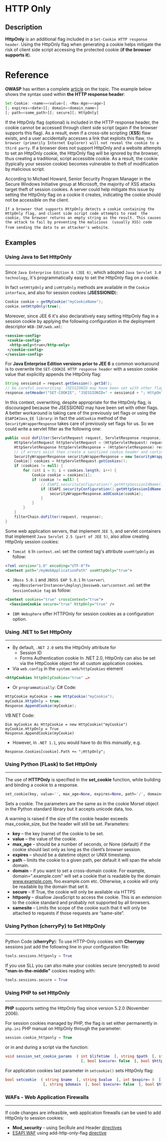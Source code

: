 # HTTP Only
## Description
**HttpOnly** is an additional flag included in a `Set-Cookie HTTP response header`. Using the HttpOnly flag when generating a cookie 
helps mitigate the risk of client side script accessing the protected cookie (**if the browser supports it**). 
# Reference
**OWASP** has written a complete [article](https://www.owasp.org/index.php/HttpOnly) on the topic. 
The example below shows the syntax used within **the HTTP response header**:
```Javascript
Set-Cookie: <name>=<value>[; <Max-Age>=<age>]
[; expires=<date>][; domain=<domain_name>]
[; path=<some_path>][; secure][; HttpOnly]
```
If the HttpOnly flag (optional) is included in the HTTP response header, the cookie cannot be accessed through client side script 
(again if the browser supports this flag). As a result, even if a cross-site scripting (**XSS**) flaw exists, and a user accidentally 
accesses a link that exploits this flaw, `the browser (primarily Internet Explorer) will not reveal the cookie to a third party`. 
If a browser does not support HttpOnly and a website attempts to set an HttpOnly cookie, the HttpOnly flag will be ignored by the
browser, thus creating a traditional, script accessible cookie. As a result, the cookie (typically your session cookie) becomes 
vulnerable to theft of modification by malicious script. 

According to Michael Howard, Senior Security Program Manager in the Secure Windows Initiative group at Microsoft, the majority of 
XSS attacks target theft of session cookies. A server could help mitigate this issue by setting the HttpOnly flag on a cookie it 
creates, indicating the cookie should not be accessible on the client.

`If a browser that supports HttpOnly detects a cookie containing the HttpOnly flag, and client side script code attempts to read 
the cookie, the browser returns an empty string as the result. This causes the attack to fail by preventing the malicious 
(usually XSS) code from sending the data to an attacker's website`. 

## Examples
### Using Java to Set HttpOnly
-----
Since `Java Enterprise Edition 6 (JEE 6)`, which adopted `Java Servlet 3.0 technology`, it's programmatically easy to set the HttpOnly flag on a cookie.

In fact `setHttpOnly` and `isHttpOnly` methods are available in the `Cookie interface`, and also for session cookies (**JSESSIONID**): 
```Java
Cookie cookie = getMyCookie("myCookieName");
cookie.setHttpOnly(true);
```
Moreover, since JEE 6 it's also declaratively easy setting HttpOnly flag in a session cookie by applying the following configuration in the deployment descriptor `WEB-INF/web.xml`: 
```XML
<session-config>
 <cookie-config>
  <http-only>true</http-only>
 </cookie-config>
</session-config>

```
For **Java Enterprise Edition versions prior to JEE 6** a common workaround is to overwrite the `SET-COOKIE HTTP response header` 
with a session cookie value that explicitly appends the HttpOnly flag: 
```Java
String sessionid = request.getSession().getId();
// be careful overwriting: JSESSIONID may have been set with other flags
response.setHeader("SET-COOKIE", "JSESSIONID=" + sessionid + "; HttpOnly");
```
In this context, overwriting, despite appropriate for the HttpOnly flag, is discouraged because the JSESSIONID may have been set
with other flags. A better workaround is taking care of the previously set flags or using the `ESAPI#Java_EE library`: in fact the `addCookie` method of the `SecurityWrapperResponse`  takes care of previously set flags for us. So we could write a servlet filter as the following one: 
```Java
public void doFilter(ServletRequest request, ServletResponse response, FilterChain filterChain) throws IOException, ServletException {
    HttpServletRequest httpServletRequest = (HttpServletRequest) request;
    HttpServletResponse httpServletResponse = (HttpServletResponse) response;
    // if errors exist then create a sanitized cookie header and continue
    SecurityWrapperResponse securityWrapperResponse = new SecurityWrapperResponse(httpServletResponse, "sanitize");
    Cookie[] cookies = httpServletRequest.getCookies();
    if (cookies != null) {
        for (int i = 0; i < cookies.length; i++) {
            Cookie cookie = cookies[i];
            if (cookie != null) {
                // ESAPI.securityConfiguration().getHttpSessionIdName() returns JSESSIONID by default configuration
                if (ESAPI.securityConfiguration().getHttpSessionIdName().equals(cookie.getName())) {
                    securityWrapperResponse.addCookie(cookie);
                }
            }
        }
    }
    filterChain.doFilter(request, response);
}

```
Some web application servers, that implement `JEE 5`, and servlet containers that implement `Java Servlet 2.5 (part of JEE 5)`, also allow creating HttpOnly session cookies:

* `Tomcat 6` In `context.xml` set the context tag's attribute `useHttpOnly` as follow:
```XML
<?xml version="1.0" encoding="UTF-8"?>
<Context path="/myWebApplicationPath" useHttpOnly="true">
```
* `JBoss 5.0.1` and `JBOSS EAP 5.0.1` In `\server\<myJBossServerInstance>\deploy\jbossweb.sar\context.xml` set the `SessionCookie tag` as follow:
```XML
<Context cookies="true" crossContext="true">
  <SessionCookie secure="true" httpOnly="true" />
```
* `IBM Websphere` offer HTTPOnly for session cookies as a configuration option.

### Using .NET to Set HttpOnly
-----
* By default, `.NET 2.0` sets the HttpOnly attribute for
  * Session ID
  * Forms Authentication cookie
In .NET 2.0, HttpOnly can also be set via the HttpCookie object for all custom application cookies.
* Via `web.config` in the `system.web/httpCookies` element
```XML
<httpCookies httpOnlyCookies="true" …> 
```
* Or `programmatically`:
C# Code: 
```C#
HttpCookie myCookie = new HttpCookie("myCookie");
myCookie.HttpOnly = true;
Response.AppendCookie(myCookie);
```
VB.NET Code: 
```VB.Net
Dim myCookie As HttpCookie = new HttpCookie("myCookie")
myCookie.HttpOnly = True
Response.AppendCookie(myCookie)
```
* However, in `.NET 1.1`, you would have to do this *manually*, e.g.
```VB.Net
Response.Cookies[cookie].Path += ";HttpOnly";
```
### Using Python (FLask) to Set HttpOnly
-----
The use of **HTTPOnly** is specified in the **set_cookie** function, while building and binding a cookie to a response.

```Python
set_cookie(key, value='', max_age=None, expires=None, path='/', domain=None, secure=False, httponly=False, samesite=None)
```

Sets a cookie. The parameters are the same as in the cookie Morsel object in the Python standard library but it accepts unicode data, too.

A warning is raised if the size of the cookie header exceeds max_cookie_size, but the header will still be set.
Parameters:	

* **key** – the key (name) of the cookie to be set.
* **value** – the value of the cookie.
* **max_age** – should be a number of seconds, or None (default) if the cookie should last only as long as the client’s browser session.
* **expires** – should be a datetime object or UNIX timestamp.
* **path** – limits the cookie to a given path, per default it will span the whole domain.
* **domain** – if you want to set a cross-domain cookie. For example, domain=".example.com" will set a cookie that is readable by the domain www.example.com, foo.example.com etc. Otherwise, a cookie will only be readable by the domain that set it.
* **secure** – If True, the cookie will only be available via HTTPS
* **httponly** – disallow JavaScript to access the cookie. This is an extension to the cookie standard and probably not supported by all browsers.
* **samesite** – Limits the scope of the cookie such that it will only be attached to requests if those requests are “same-site”.

### Using Python (cherryPy) to Set HttpOnly
-----
Python Code (**cherryPy**):
To use HTTP-Only cookies with **Cherrypy** sessions just add the following line in your configuration file:
```Python
tools.sessions.httponly = True
```
If you use SLL you can also make your cookies secure (encrypted) to avoid **"man-in-the-middle"** cookies reading with:
```Python
tools.sessions.secure = True
```
###  Using PHP to set HttpOnly 
-----
**PHP** supports setting the HttpOnly flag since version 5.2.0 (November 2006).

For session cookies managed by PHP, the flag is set either permanently in `php.ini` PHP manual on HttpOnly through the parameter: 
```PHP
session.cookie_httponly = True
```
or in and during a script via the function: 
```PHP
void session_set_cookie_params  ( int $lifetime  [, string $path  [, string $domain  
                                  [, bool $secure= false  [, bool $httponly= false  ]]]] )

```

For application cookies last parameter in `setcookie()` sets HttpOnly flag: 
```PHP
bool setcookie  ( string $name  [, string $value  [, int $expire= 0  [, string $path  
                 [, string $domain  [, bool $secure= false  [, bool $httponly= false  ]]]]]] )
```

### WAFs - Web Application Firewalls
-----

If code changes are infeasible, web application firewalls can be used to add HttpOnly to session cookies:
* **Mod_security** - using SecRule and Header [directives](http://blog.modsecurity.org/2008/12/fixing-both-missing-httponly-and-secure-cookie-flags.html)
* [ESAPI WAF](http://code.google.com/p/owasp-esapi-java/downloads/list) using add-http-only-flag [directive](http://www.slideshare.net/llamakong/owasp-esapi-waf-appsec-dc-2009)


